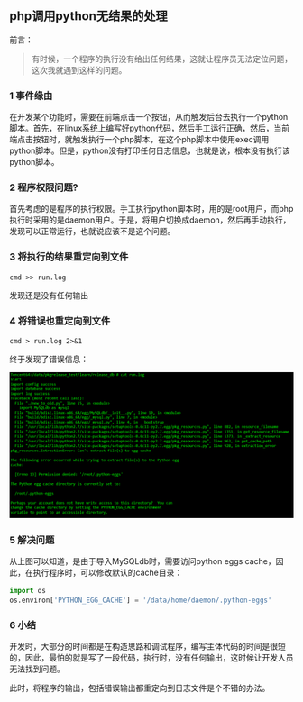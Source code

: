 ## php调用python无结果的处理

前言：

> 有时候，一个程序的执行没有给出任何结果，这就让程序员无法定位问题，这次我就遇到这样的问题。

### 1 事件缘由

在开发某个功能时，需要在前端点击一个按钮，从而触发后台去执行一个python脚本。首先，在linux系统上编写好python代码，然后手工运行正确，然后，当前端点击按钮时，就触发执行一个php脚本，在这个php脚本中使用exec调用python脚本。但是，python没有打印任何日志信息，也就是说，根本没有执行该python脚本。

### 2 程序权限问题?

首先考虑的是程序的执行权限。手工执行python脚本时，用的是root用户，而php执行时采用的是daemon用户。于是，将用户切换成daemon，然后再手动执行，发现可以正常运行，也就说应该不是这个问题。

### 3 将执行的结果重定向到文件

```
cmd >> run.log
```

发现还是没有任何输出

### 4 将错误也重定向到文件

```
cmd > run.log 2>&1
```

终于发现了错误信息：

![](https://github.com/luofengmacheng/python/blob/master/pics/php_call_python_error.png)

### 5 解决问题

从上图可以知道，是由于导入MySQLdb时，需要访问python eggs cache，因此，在执行程序时，可以修改默认的cache目录：

```python
import os
os.environ['PYTHON_EGG_CACHE'] = '/data/home/daemon/.python-eggs'
```

### 6 小结

开发时，大部分的时间都是在构造思路和调试程序，编写主体代码的时间是很短的，因此，最怕的就是写了一段代码，执行时，没有任何输出，这时候让开发人员无法找到问题。

此时，将程序的输出，包括错误输出都重定向到日志文件是个不错的办法。
